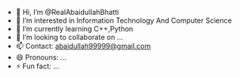- 👋 Hi, I’m @RealAbaidullahBhatti
- 👀 I’m interested in Information Technology And Computer Science
- 🌱 I’m currently learning C++,Python
- 💞️ I’m looking to collaborate on ...
- 📫 Contact: abaidullah99999@gmail.com
- 😄 Pronouns: ...
- ⚡ Fun fact: ...

<!---
RealAbaidullahBhatti/RealAbaidullahBhatti is a ✨ special ✨ repository because its `README.md` (this file) appears on your GitHub profile.
You can click the Preview link to take a look at your changes.
--->

